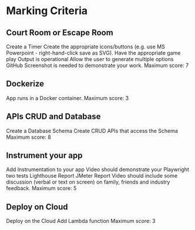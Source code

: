 # Marking Criteria

## Court Room or Escape Room

Create a Timer
Create the appropriate icons/buttons (e.g. use MS Powerpoint - right-hand-click save as SVG).
Have the appropriate game play
Output is operational
Allow the user to generate multiple options
GitHub Screenshot is needed to demonstrate your work.
Maximum score: 7

## Dockerize

App runs in a Docker container.
Maximum score: 3

## APIs CRUD and Database

Create a Database Schema
Create CRUD APIs that access the Schema
Maximum score: 8

## Instrument your app

Add Instrumentation to your app
Video should demonstrate your Playwright two tests
Lighthouse Report
JMeter Report
Video should include some discussion (verbal or text on screen) on family, friends and industry feedback.
Maximum score: 5

## Deploy on Cloud

Deploy on the Cloud
Add Lambda function
Maximum score: 3
